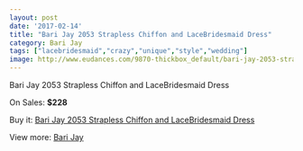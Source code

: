 ```yaml
---
layout: post
date: '2017-02-14'
title: "Bari Jay 2053 Strapless Chiffon and LaceBridesmaid Dress"
category: Bari Jay
tags: ["lacebridesmaid","crazy","unique","style","wedding"]
image: http://www.eudances.com/9870-thickbox_default/bari-jay-2053-strapless-chiffon-and-lacebridesmaid-dress.jpg
---
```

Bari Jay 2053 Strapless Chiffon and LaceBridesmaid Dress

On Sales: **$228**
<a href="https://www.eudances.com/en/bari-jay/3239-bari-jay-2053-strapless-chiffon-and-lacebridesmaid-dress.html"><amp-img layout="responsive" width="600" height="600" src="//www.eudances.com/9870-thickbox_default/bari-jay-2053-strapless-chiffon-and-lacebridesmaid-dress.jpg" alt="Bari Jay 2053 Strapless Chiffon and LaceBridesmaid Dress 0" /></a>
<a href="https://www.eudances.com/en/bari-jay/3239-bari-jay-2053-strapless-chiffon-and-lacebridesmaid-dress.html"><amp-img layout="responsive" width="600" height="600" src="//www.eudances.com/9872-thickbox_default/bari-jay-2053-strapless-chiffon-and-lacebridesmaid-dress.jpg" alt="Bari Jay 2053 Strapless Chiffon and LaceBridesmaid Dress 1" /></a>
<a href="https://www.eudances.com/en/bari-jay/3239-bari-jay-2053-strapless-chiffon-and-lacebridesmaid-dress.html"><amp-img layout="responsive" width="600" height="600" src="//www.eudances.com/9871-thickbox_default/bari-jay-2053-strapless-chiffon-and-lacebridesmaid-dress.jpg" alt="Bari Jay 2053 Strapless Chiffon and LaceBridesmaid Dress 2" /></a>

Buy it: [Bari Jay 2053 Strapless Chiffon and LaceBridesmaid Dress](https://www.eudances.com/en/bari-jay/3239-bari-jay-2053-strapless-chiffon-and-lacebridesmaid-dress.html "Bari Jay 2053 Strapless Chiffon and LaceBridesmaid Dress")

View more: [Bari Jay](https://www.eudances.com/en/56-bari-jay "Bari Jay")